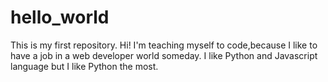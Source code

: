 # hello_world
This is my first repository.
Hi! I'm teaching myself to code,because I like to have a job in a web developer world someday. I like Python and Javascript language but I like Python the most.
